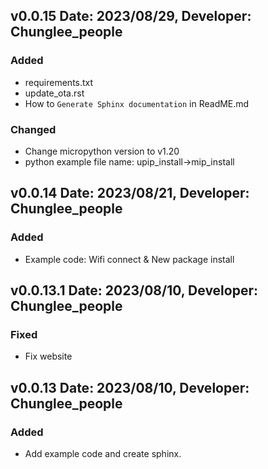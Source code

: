 
v0.0.15 Date: 2023/08/29, Developer: Chunglee_people
----------------------------------------------------
### Added
- requirements.txt
- update_ota.rst
- How to `Generate Sphinx documentation` in ReadME.md

### Changed
- Change micropython version to v1.20
- python example file name: upip_install->mip_install


v0.0.14 Date: 2023/08/21, Developer: Chunglee_people
---------------------------------------------------
### Added
- Example code: Wifi connect & New package install

v0.0.13.1 Date: 2023/08/10, Developer: Chunglee_people
---------------------------------------------------
### Fixed
-  Fix website

v0.0.13 Date: 2023/08/10, Developer: Chunglee_people
---------------------------------------------------
### Added
-  Add example code and create sphinx.
